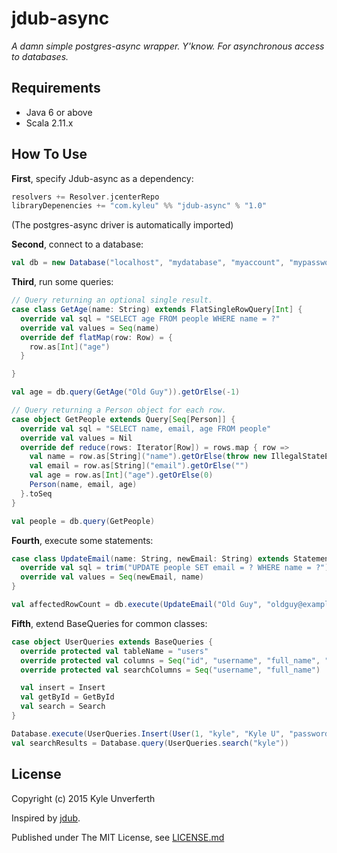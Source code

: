 jdub-async
==========

*A damn simple postgres-async wrapper. Y'know. For asynchronous access to databases.*

Requirements
------------

* Java 6 or above
* Scala 2.11.x

How To Use
----------

**First**, specify Jdub-async as a dependency:

```scala
resolvers += Resolver.jcenterRepo
libraryDepenencies += "com.kyleu" %% "jdub-async" % "1.0"
```

(The postgres-async driver is automatically imported)

**Second**, connect to a database:

```scala
val db = new Database("localhost", "mydatabase", "myaccount", "mypassword").open()
```

**Third**, run some queries:

```scala
// Query returning an optional single result.
case class GetAge(name: String) extends FlatSingleRowQuery[Int] {
  override val sql = "SELECT age FROM people WHERE name = ?"
  override val values = Seq(name)
  override def flatMap(row: Row) = {
    row.as[Int]("age")
  }

}

val age = db.query(GetAge("Old Guy")).getOrElse(-1)
```

```scala
// Query returning a Person object for each row.
case object GetPeople extends Query[Seq[Person]] {
  override val sql = "SELECT name, email, age FROM people"
  override val values = Nil
  override def reduce(rows: Iterator[Row]) = rows.map { row =>
    val name = row.as[String]("name").getOrElse(throw new IllegalStateException())
    val email = row.as[String]("email").getOrElse("")
    val age = row.as[Int]("age").getOrElse(0)
    Person(name, email, age)
  }.toSeq
}

val people = db.query(GetPeople)
```


**Fourth**, execute some statements:

```scala
case class UpdateEmail(name: String, newEmail: String) extends Statement {
  override val sql = trim("UPDATE people SET email = ? WHERE name = ?")
  override val values = Seq(newEmail, name)
}

val affectedRowCount = db.execute(UpdateEmail("Old Guy", "oldguy@example.com"))
```

**Fifth**, extend BaseQueries for common classes:
```scala
case object UserQueries extends BaseQueries {
  override protected val tableName = "users"
  override protected val columns = Seq("id", "username", "full_name", "password")
  override protected val searchColumns = Seq("username", "full_name")

  val insert = Insert
  val getById = GetById
  val search = Search
}

Database.execute(UserQueries.Insert(User(1, "kyle", "Kyle U", "password")))
val searchResults = Database.query(UserQueries.search("kyle"))
```


License
-------

Copyright (c) 2015 Kyle Unverferth

Inspired by [jdub](https://github.com/SimpleFinance/jdub).

Published under The MIT License, see [LICENSE.md](LICENSE.md)
